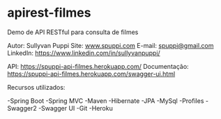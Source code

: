 # apirest-filmes
Demo de API RESTful para consulta de filmes

Autor: Sullyvan Puppi
Site: www.spuppi.com
E-mail: spuppi@gmail.com
LinkedIn: https://www.linkedin.com/in/sullyvanpuppi/

API: https://spuppi-api-filmes.herokuapp.com/
Documentação: https://spuppi-api-filmes.herokuapp.com/swagger-ui.html

Recursos utilizados:

-Spring Boot
-Spring MVC
-Maven
-Hibernate
-JPA
-MySql
-Profiles
-Swagger2
-Swagger UI
-Git
-Heroku